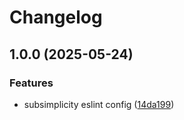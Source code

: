 # Changelog

## 1.0.0 (2025-05-24)


### Features

* subsimplicity eslint config ([14da199](https://github.com/subsimplicity/eslint-config-subsimplicity/commit/14da1998650456251d4bdddea94b39670ef1be01))
